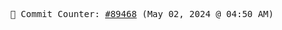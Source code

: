 <p align="center">
    <samp>
        📮 Commit Counter: <a href="https://github.com/Javascript-void0/Javascript-void0/commits/main">#89468</a> (May 02, 2024 @ 04:50 AM)
    </samp>
</p>